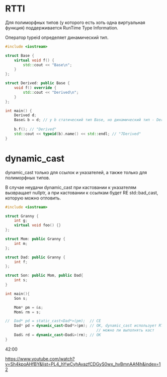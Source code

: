 
<!-- Когда мы используем приведение типов, компилятор запоминает от какого объекта на самом деле был получен указатель -->

# RTTI

Для полиморфных типов (у которого есть хоть одна виртуальная функция) поддерживается RunTime Type Information. 

Оператор typeid определяет динамический тип.

```C++
#include <iostream>

struct Base {
    virtual void f() {
        std::cout << "Base\n";
    }
};

struct Derived: public Base {
    void f() override {
        std::cout << "Derived\n";
    }
};

int main() {
    Derived d;
    Base& b = d; // у b статический тип Base, но динамический тип - Derived
    
    b.f(); // "Derived"
    std::cout << typeid(b).name() << std::endl; // "7Derived"
}
```

# dynamic_cast

dynamic_cast только для ссылок и указателей, а также только для полиморфных типов.

В случае неудачи dynamic_cast при кастовании к указателям вызвращает nullptr, а при кастовании к ссылкам будет RE std::bad_cast, которую можно отловить.

```C++
#include <iostream>

struct Granny {
    int g;
    virtual void foo() {}
};

struct Mom: public Granny {
    int m;
};

struct Dad: public Granny {
    int f;
};

struct Son: public Mom, public Dad{
    int s;
}

int main(){
    Son s;

    Mom* pm = &s;
    Mom& rm = s;

//  Dad* pd = static_cast<Dad*>(pm);  // CE
    Dad* pd = dynamic_cast<Dad*>(pm); // OK, dynamic_cast использует RTTI, чтобы понять
                                         // можно ли выполнять каст 
    Dad& rd = dynamic_cast<Dad&>(rm); // OK
}
```

42:00

https://www.youtube.com/watch?v=Sh4kpoAHfBY&list=PL4_hYwCyhAvazfCDGyS0wx_hvBmnAAf4h&index=12